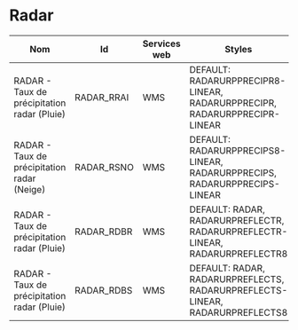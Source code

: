 # Radar

Nom                                         | Id         | Services web | Styles                                                                       | Notes
--------------------------------------------|------------|--------------|------------------------------------------------------------------------------|------
RADAR - Taux de précipitation radar (Pluie) | RADAR_RRAI | WMS          | DEFAULT: RADARURPPRECIPR8-LINEAR, RADARURPPRECIPR, RADARURPPRECIPR-LINEAR    |      
RADAR - Taux de précipitation radar (Neige) | RADAR_RSNO | WMS          | DEFAULT: RADARURPPRECIPS8-LINEAR, RADARURPPRECIPS, RADARURPPRECIPS-LINEAR    |      
RADAR - Taux de précipitation radar (Pluie) | RADAR_RDBR | WMS          | DEFAULT: RADAR, RADARURPREFLECTR, RADARURPREFLECTR-LINEAR, RADARURPREFLECTR8 |      
RADAR - Taux de précipitation radar (Pluie) | RADAR_RDBS | WMS          | DEFAULT: RADAR, RADARURPREFLECTS, RADARURPREFLECTS-LINEAR, RADARURPREFLECTS8 |      

